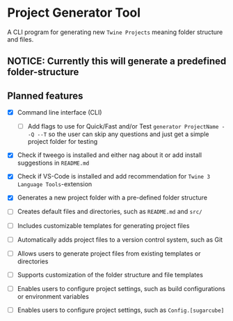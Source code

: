 # Project Generator Tool

A CLI program for generating new `Twine Projects` meaning folder structure and files.

## NOTICE: Currently this will generate a predefined folder-structure

## Planned features

- [x] Command line interface (CLI)
    - [ ] Add flags to use for Quick/Fast and/or Test `generator ProjectName --Q --T` so the user can skip any questions and just get a simple project folder for testing
- [x] Check if tweego is installed and either nag about it or add install suggestions in `README.md`
- [x] Check if VS-Code is installed and add recommendation for `Twine 3 Language Tools`-extension
- [x] Generates a new project folder with a pre-defined folder structure
- [ ] Creates default files and directories, such as `README.md` and `src/`
- [ ] Includes customizable templates for generating project files
- [ ] Automatically adds project files to a version control system, such as Git
- [ ] Allows users to generate project files from existing templates or directories
- [ ] Supports customization of the folder structure and file templates
- [ ] Enables users to configure project settings, such as build configurations or environment variables
- [ ] Enables users to configure project settings, such as `Config.[sugarcube]`

